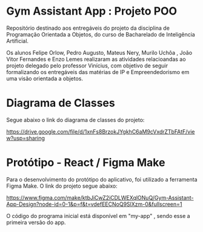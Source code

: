 # Gym Assistant App : Projeto POO
Repositório destinado aos entregáveis do projeto da disciplina de Programação Orientada a Objetos, do curso de Bacharelado de Inteligência Artificial.

Os alunos Felipe Orlow, Pedro Augusto, Mateus Nery, Murilo Uchôa , João Vitor Fernandes e Enzo Lemes realizaram as atividades relacioandas ao projeto delegado pelo professor Vinícius,
com objetivo de seguir formalizando os entregáveis das matérias de IP e Empreendedorismo em uma visão orientada a objetos.

# Diagrama de Classes
Segue abaixo o link do diagrama de classes do projeto:

https://drive.google.com/file/d/1xnFs8BrzokJYgkhC6aM9cVxdrZTbFAtF/view?usp=sharing

# Protótipo - React / Figma Make
Para o desenvolvimento do protótipo do aplicativo, foi utilizado a ferramenta Figma Make. O link do projeto segue abaixo:

https://www.figma.com/make/ktbJiCwZ2iCDLWEXqlONuQ/Gym-Assistant-App-Design?node-id=0-1&p=f&t=vdefEECNoQ9SlXzm-0&fullscreen=1

O código do programa inicial está disponível em "my-app" , sendo esse a primeira versão do app. 

